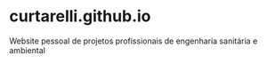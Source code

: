 # curtarelli.github.io
Website pessoal de projetos profissionais de engenharia sanitária e ambiental
